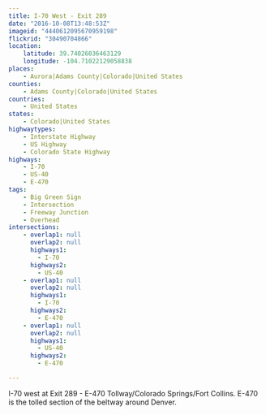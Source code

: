 ```yaml
---
title: I-70 West - Exit 289
date: "2016-10-08T13:48:53Z"
imageid: "4440612095670959198"
flickrid: "30490704866"
location:
    latitude: 39.74026036463129
    longitude: -104.71022129058838
places:
    - Aurora|Adams County|Colorado|United States
counties:
    - Adams County|Colorado|United States
countries:
    - United States
states:
    - Colorado|United States
highwaytypes:
    - Interstate Highway
    - US Highway
    - Colorado State Highway
highways:
    - I-70
    - US-40
    - E-470
tags:
    - Big Green Sign
    - Intersection
    - Freeway Junction
    - Overhead
intersections:
    - overlap1: null
      overlap2: null
      highways1:
        - I-70
      highways2:
        - US-40
    - overlap1: null
      overlap2: null
      highways1:
        - I-70
      highways2:
        - E-470
    - overlap1: null
      overlap2: null
      highways1:
        - US-40
      highways2:
        - E-470

---
```

I-70 west at Exit 289 - E-470 Tollway/Colorado Springs/Fort Collins.  E-470 is the tolled section of the beltway around Denver.